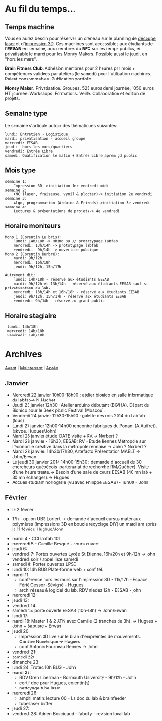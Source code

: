 # Au fil du temps...

## Temps machine
Vous en aurez besoin pour réserver un créneau sur le planning de [découpe laser](/calendar/machines/lasercut/Home) et d'[impression 3D](/calendar/machines/3dPrint/Home). Ces machines sont accessibles aux étudiants de l'**EESAB** en semaine, aux membres du **BFC** sur les temps publics, et privatisable le mardi pour les Money Makers. Possible aussi le jeudi, en "hors les murs".

**Brain Fitness Club**. Adhésion membres pour 2 heures par mois + compétences validées par ateliers (le samedi) pour l'utilisation machines. Paient consommables. Publication portfolio.

**Money Maker**. Privatisation. Groupes. 525 euros demi journée, 1050 euros HT journée. Workshops. Formations. Veille. Collaboration et édition de projets.



## Semaine type
Le semaine s'articule autour des thématiques suivantes:

    lundi: Entretien - Logistique
    mardi: privatisation - accueil groupe
    mercredi: EESAB
    jeudi:  hors les murs/quartiers
    vendredi: Entrée Libre
    samedi: Qualification le matin + Entrée Libre aprem gd public

## Mois type
    semaine 1:
        Impression 3D ->initiation 1er vendredi midi
    semaine 2:
        CNC (laser, fraiseuse, vynil & plotter)-> initiation 2e vendredi
    semaine 3:
        Algo, programmation (Arduino & Friends)->initiation 3e vendredi
    semaine 4:
        Lectures & présentations de projets-> 4e vendredi

## Horaire moniteurs
    Mono 1 (Corentin Le bris):
        lundi: 14h/18h -> Rhino 3D // prototypage labfab
        mercredi: 13h/14h -> prototypage labfab
        vendredi:  9h/14h -> ouverture publique
    Mono 2 (Corentin Derbré):
        mardi: 9h/12h
        mercredi: 16h/18h
        jeudi: 9h/12h, 15h/17h

    Autrement dit:
        lundi: 14h/18h - réservé aux étudiants EESAB
        mardi: 9h/12h et 13h/14h - réservé aux étudiants EESAB sauf si privatisation du lab.
        mercredi: 13h/14h et 16h/18h - réservé aux étudiants EESAB
        jeudi: 9h/12h, 15h/17h - réservé aux étudiants EESAB
        vendredi: 9h/14h - réservé au grand public

## Horaire stagiaire
     lundi: 14h/18h
     mercredi: 14h/18h
     vendredi: 14h/18h
     


# Archives
[Avant](/calendar/timeline#Archives) | [Maintenant](/calendar/current) | [Après](/calendar/) 
## Janvier
- Mercredi 22 janvier 10h00-18h00 : atelier bionico en salle informatique du labfab-> N.Huchet
- Jeudi 23 janvier 12h30 : Atelier arduino débutant (BG/HA). Départ de Bionico pour le Geek picnic Festival (Moscou).
- Vendredi 24 janvier 12h30-15h00 : galette des rois 2014 du Labfab (tous)
- Lundi 27 janvier 12h00-14h00 rencontre fabriques du Ponant (A.Auffret).(skype, Hugues/John)
- Mardi 28 janvier étude IDATE visite + RV.-> Norbert ? 
- Mardi 28 janvier - 16h30, EESAB: RV - Etude Rennes Métropole sur l'économie créative dans la métropole rennaise -> John ? Norbert ?
- Mardi 28 janvier: 14h30/17h30, Artefacto  Présentation MAELT -> John/Erwan
- Le jeudi 30 janvier 2014 14h00-15h30 : demande d'accueil de 30 chercheurs québécois (partenariat de recherche RM/Québec). Visite d'une heure trente.-> Besoin d'une salle de cours EESAB (40 mn lab + 30 mn échanges).-> Hugues
- Accueil étudiant horlogerie (vu avec Philippe EESAB) - 16h00 - John

## Février
- le 2 février 
 * 17h - option UBS Lorient -> demande d'accueil cursus matériaux polymères (impressions 3D en boucle recyclage DIY) un mardi am après le 11 février.  Hughue/John
- mardi 4 - CCI labfab 101
- mercredi 5 - Camille Bosqué - cours ouvert
- jeudi 6: 
- vendredi 7: Portes ouvertes Lycée St Étienne. 16h/20h et 9h-12h -> john vendredi soir / appel liste samedi
- samedi 8: Portes ouvertes LPSE
- lundi 10: 14h BUG Plate-forme web + conf tél. 
- mardi 11: 
    - conférence hors les murs sur l'impression 3D - 11h/17h - Espace Férié Cesson-Sévigné - Hugues
    - archi réseau & logiciel du lab. RDV nledez 12h - EESAB - john
- mercredi 12:
- jeudi 13:
- vendredi 14:
- samedi 15: porte ouverte EESAB (10h-18h) -> John/Erwan
- lundi 17:
- mardi 18: Master 1 & 2 ATN avec Camille  (2 tranches de 3h). -> Hugues + John + Baptiste + Erwan
- jeudi 20:
   - Impression 3D live sur le bilan d'empreintes de mouvements. Cantine Numérique -> Hugues
   - conf Antonin Fourneau Rennes -> John
- vendredi 21:
- samedi 22:
- dimanche 23:
- lundi 24: Trotec 10h BUG - John 
- mardi 25: 
  - RDV Oren Liberman - Bormouth University - 9h/12h - John
  - certif doc pour Hugues, corentin(s)
  - nettoyage tube laser
- mercredi 26: 
  - amphi matin: lecture 00 - La doc du lab & brainfeeder
  - tube laser buffer
- jeudi 27: 
- vendredi 28: Adrien Boucicaud - fabcity - revision local lab